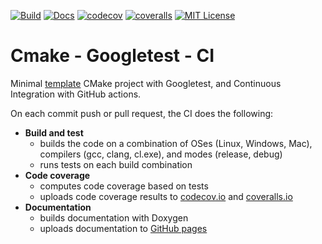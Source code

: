[![Build][build-badge]][build-link]
[![Docs][docs-badge]][docs-build-link]
[![codecov][codecov-badge]][codecov-link]
[![coveralls][coveralls-badge]][coveralls-link]
[![MIT License][license-badge]](LICENSE.md)

# Cmake - Googletest - CI

Minimal [template][template-link] CMake project with Googletest, and Continuous Integration with GitHub actions.

On each commit push or pull request, the CI does the following:
 - **Build and test**
   - builds the code on a combination of OSes (Linux, Windows, Mac), compilers (gcc, clang, cl.exe), and modes (release, debug)
   - runs tests on each build combination
 - **Code coverage**
   - computes code coverage based on tests
   - uploads code coverage results to [codecov.io][codecov-link] and [coveralls.io][coveralls-link]
 - **Documentation**
   - builds documentation with Doxygen 
   - uploads documentation to [GitHub pages][docs-link]

[build-badge]:     https://img.shields.io/github/workflow/status/gmargari/cmake-gtest-ci/Build?label=build&style=plastic&logo=github
[build-link]:      https://github.com/gmargari/cmake-gtest-ci/actions?query=workflow%3ABuild
[docs-badge]:      https://img.shields.io/github/workflow/status/gmargari/cmake-gtest-ci/Documentation?label=docs&style=plastic&logo=github
[docs-build-link]: https://github.com/gmargari/cmake-gtest-ci/actions?query=workflow%3ADocumentation
[codecov-badge]:   https://img.shields.io/codecov/c/github/gmargari/cmake-gtest-ci?label=coverage&style=plastic&logo=codecov
[codecov-link]:    https://codecov.io/github/gmargari/cmake-gtest-ci
[coveralls-badge]: https://img.shields.io/coveralls/github/gmargari/cmake-gtest-ci?label=coverage&style=plastic&logo=coveralls
[coveralls-link]:  https://coveralls.io/github/gmargari/cmake-gtest-ci
[license-badge]:   https://img.shields.io/github/license/gmargari/cmake-gtest-ci?label=license&style=plastic&color=blue
[template-link]:   https://help.github.com/en/github/creating-cloning-and-archiving-repositories/creating-a-repository-from-a-template
[docs-link]:       https://gmargari.github.io/cmake-gtest-ci/
